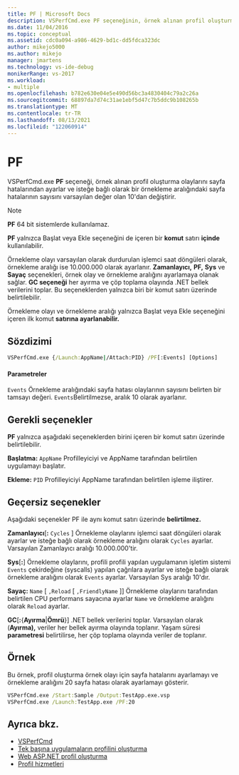 ```yaml
---
title: PF | Microsoft Docs
description: VSPerfCmd.exe PF seçeneğinin, örnek alınan profil oluşturma olaylarını sayfa hatalarının nasıl ayar olduğunu ve bir örnekleme aralığındaki sayfa hatalarının sayısını nasıl değiştirmesi olduğunu öğrenin.
ms.date: 11/04/2016
ms.topic: conceptual
ms.assetid: cdc0a094-a986-4629-bd1c-dd5fdca323dc
author: mikejo5000
ms.author: mikejo
manager: jmartens
ms.technology: vs-ide-debug
monikerRange: vs-2017
ms.workload:
- multiple
ms.openlocfilehash: b782e630e04e5e490d56bc3a4830404c79a2c26a
ms.sourcegitcommit: 68897da7d74c31ae1ebf5d47c7b5ddc9b108265b
ms.translationtype: MT
ms.contentlocale: tr-TR
ms.lasthandoff: 08/13/2021
ms.locfileid: "122060914"
---
```

# <a name="pf"></a>PF
VSPerfCmd.exe **PF** seçeneği, örnek alınan profil oluşturma olaylarını sayfa hatalarından ayarlar ve isteğe bağlı olarak bir örnekleme aralığındaki sayfa hatalarının sayısını varsayılan değer olan 10'dan değiştirir.

> [!NOTE]
> **PF** 64 bit sistemlerde kullanılamaz.

**PF** yalnızca Başlat veya Ekle seçeneğini de içeren bir **komut** satırı **içinde** kullanılabilir.

 Örnekleme olayı varsayılan olarak durdurulan işlemci saat döngüleri olarak, örnekleme aralığı ise 10.000.000 olarak ayarlanır. **Zamanlayıcı,** **PF,** **Sys** ve **Sayaç** seçenekleri, örnek olay ve örnekleme aralığını ayarlamaya olanak sağlar. **GC seçeneği** her ayırma ve çöp toplama olayında .NET bellek verilerini toplar. Bu seçeneklerden yalnızca biri bir komut satırı üzerinde belirtilebilir.

 Örnekleme olayı ve örnekleme aralığı yalnızca Başlat veya Ekle  seçeneğini içeren ilk komut **satırına ayarlanabilir.**

## <a name="syntax"></a>Sözdizimi

```cmd
VSPerfCmd.exe {/Launch:AppName|/Attach:PID} /PF[:Events] [Options]
```

#### <a name="parameters"></a>Parametreler
 `Events` Örnekleme aralığındaki sayfa hatası olaylarının sayısını belirten bir tamsayı değeri. `Events`Belirtilmezse, aralık 10 olarak ayarlanır.

## <a name="required-options"></a>Gerekli seçenekler
 **PF** yalnızca aşağıdaki seçeneklerden birini içeren bir komut satırı üzerinde belirtilebilir.

 **Başlatma:** `AppName` Profilleyiciyi ve AppName tarafından belirtilen uygulamayı başlatır.

 **Ekleme:** `PID` Profilleyiciyi AppName tarafından belirtilen işleme iliştirer.

## <a name="invalid-options"></a>Geçersiz seçenekler
 Aşağıdaki seçenekler PF ile aynı komut satırı üzerinde **belirtilmez.**

 **Zamanlayıcı**[**:** `Cycles` ] Örnekleme olaylarını işlemci saat döngüleri olarak ayarlar ve isteğe bağlı olarak örnekleme aralığını olarak `Cycles` ayarlar. Varsayılan Zamanlayıcı aralığı 10.000.000'tir.

 **Sys**[**:**] Örnekleme olaylarını, profili profili yapılan uygulamanın işletim sistemi `Events` çekirdeğine (syscalls) yapılan çağrılara ayarlar ve isteğe bağlı olarak örnekleme aralığını olarak `Events` ayarlar. Varsayılan Sys aralığı 10'dır.

 **Sayaç:** `Name` [ `,Reload` [ `,FriendlyName` ]] Örnekleme olaylarını tarafından belirtilen CPU performans sayacına ayarlar `Name` ve örnekleme aralığını olarak `Reload` ayarlar.

 **GC**[**:**{**Ayırma**&#124;**Ömrü**}] .NET bellek verilerini toplar. Varsayılan olarak (**Ayırma),** veriler her bellek ayırma olayında toplanır. Yaşam süresi **parametresi** belirtilirse, her çöp toplama olayında veriler de toplanır.

## <a name="example"></a>Örnek
 Bu örnek, profil oluşturma örnek olayı için sayfa hatalarını ayarlamayı ve örnekleme aralığını 20 sayfa hatası olarak ayarlamayı gösterir.

```cmd
VSPerfCmd.exe /Start:Sample /Output:TestApp.exe.vsp
VSPerfCmd.exe /Launch:TestApp.exe /PF:20
```

## <a name="see-also"></a>Ayrıca bkz.
- [VSPerfCmd](../profiling/vsperfcmd.md)
- [Tek başına uygulamaların profilini oluşturma](../profiling/command-line-profiling-of-stand-alone-applications.md)
- [Web ASP.NET profil oluşturma](../profiling/command-line-profiling-of-aspnet-web-applications.md)
- [Profil hizmetleri](../profiling/command-line-profiling-of-services.md)
